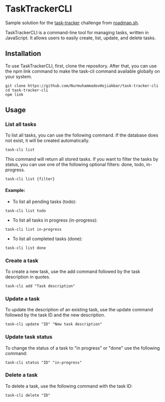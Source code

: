 # TaskTrackerCLI
Sample solution for the [task-tracker](https://roadmap.sh/projects/task-tracker) challenge from [roadmap.sh](https://roadmap.sh/).

TaskTrackerCLI is a command-line tool for managing tasks, written in JavaScript. It allows users to easily create, list, update, and delete tasks.

## Installation

To use TaskTrackerCLI, first, clone the repository. After that, you can use the npm link command to make the task-cli command available globally on your system.

```cli
git clone https://github.com/NurmuhammadovHojiakbar/task-tracker-cli
cd task-tracker-cli
npm link
```

## Usage

### List all tasks

To list all tasks, you can use the following command. If the database does not exist, it will be created automatically.

```
task-cli list
```
This command will return all stored tasks. If you want to filter the tasks by status, you can use one of the following optional filters: done, todo, in-progress.

```
task-cli list {filter}
```

#### Example:

- To list all pending tasks (todo):
```
task-cli list todo
```

- To list all tasks in progress (in-progress):
```
task-cli list in-progress
```

- To list all completed tasks (done):
```
task-cli list done
```

### Create a task
To create a new task, use the add command followed by the task description in quotes.

```
task-cli add "Task description"
```

### Update a task
To update the description of an existing task, use the update command followed by the task ID and the new description.

```
task-cli update "ID" "New task description"
```
### Update task status
To change the status of a task to "in progress" or "done" use the following command:

```
task-cli status "ID" "in-progress"
```

### Delete a task
To delete a task, use the following command with the task ID:

```
task-cli delete "ID"
```
